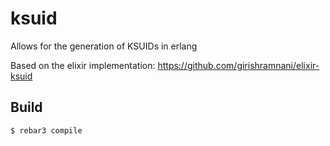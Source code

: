 ksuid
=====

Allows for the generation of KSUIDs in erlang

Based on the elixir implementation:
https://github.com/girishramnani/elixir-ksuid

Build
-----

    $ rebar3 compile
    

